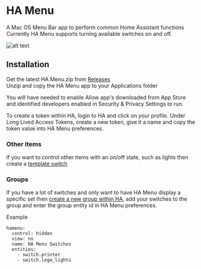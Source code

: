 #  HA Menu

A Mac OS Menu Bar app to perform common Home Assistant functions  
Currently HA Menu supports turning available switches on and off.

![alt text](https://github.com/andrew-codechimp/ha-menu/blob/master/Art/menu.png "HA Menu")

## Installation
Get the latest HA.Menu.zip from [Releases](https://github.com/andrew-codechimp/ha-menu/releases)  
Unzip and copy the HA Menu app to your Applications folder

You will have needed to enable Allow app's downloaded from App Store and identified developers enabled in Security & Privacy Settings to run.  

To create a token within HA, login to HA and click on your profile.
Under Long Lived Access Tokens, create a new token, give it a name and copy the token value into HA Menu preferences.

### Other items
If you want to control other items with an on/off state, such as lights then create a [template switch](https://www.home-assistant.io/integrations/switch.template)

### Groups
If you have a lot of switches and only want to have HA Menu display a specific set then [create a new group within HA](https://www.home-assistant.io/integrations/group/), add your switches to the group and enter the group entity id in HA Menu preferences.

Example   
```
hamenu:
  control: hidden
  view: no
  name: HA Menu Switches
  entities:
    - switch.printer
    - switch.lego_lights
```
